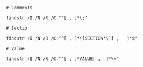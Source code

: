 	# Comments
  
  ```batch
  findstr /I /N /R /C:"^[ ,	]*\;"
  ```
  
	# Sectio
  
  ```batch
  findstr /I /N /R /C:"^[ ,	]*\[SECTION*\][ ,	]*$"
  ```
  
	# Value
  
  ```batch
  findstr /I /N /R /C:"^[ ,	]*VALUE[ ,	]*\="
  ```
  
